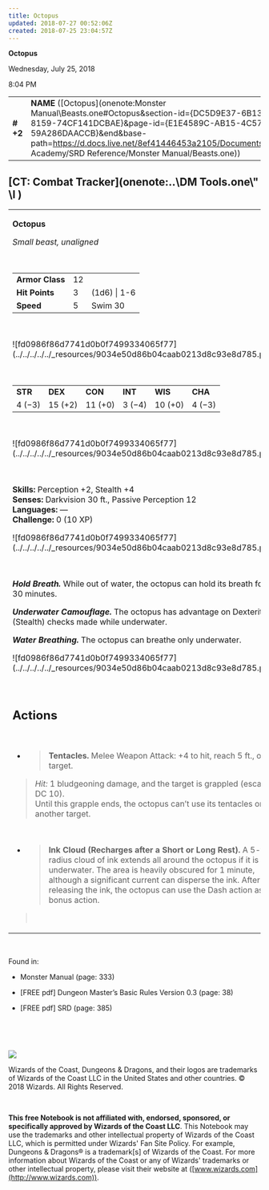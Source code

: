 ```yaml
---
title: Octopus
updated: 2018-07-27 00:52:06Z
created: 2018-07-25 23:04:57Z
---
```


**Octopus**

Wednesday, July 25, 2018

8:04 PM

|           |                                                                                                                                                                                                                                                                                              |        |       |       |     |       |       |
|-----------|----------------------------------------------------------------------------------------------------------------------------------------------------------------------------------------------------------------------------------------------------------------------------------------------|--------|-------|-------|-----|-------|-------|
| **\# +2** | **NAME** ([Octopus](onenote:Monster Manual\\Beasts.one#Octopus&section-id={DC5D9E37-6B13-41FF-8159-74CF141DCBAE}&page-id={E1E4589C-AB15-4C57-B502-59A286DAACCB}&end&base-path=https://d.docs.live.net/8ef41446453a2105/Documents/Adventure Academy/SRD Reference/Monster Manual/Beasts.one)) | **12** | **3** | **3** | \-  | Notes | 10 XP |

## [CT: Combat Tracker](onenote:..\\DM Tools.one\\" \l )

<table><tbody><tr class="odd"><td><p><strong>Octopus</strong></p><p><em>Small beast, unaligned</em></p><p> </p><table><tbody><tr class="odd"><td><strong>Armor Class</strong></td><td>12</td><td> </td></tr><tr class="even"><td><strong>Hit Points</strong></td><td>3</td><td>(1d6) | 1-6</td></tr><tr class="odd"><td><strong>Speed</strong></td><td>5</td><td>Swim 30</td></tr></tbody></table><p> </p><p>![fd0986f86d7741d0b0f7499334065f77](../../../../../_resources/9034e50d86b04caab0213d8c93e8d785.png)</p><p> </p><table><tbody><tr class="odd"><td><strong>STR</strong></td><td><strong>DEX</strong></td><td><strong>CON</strong></td><td><strong>INT</strong></td><td><strong>WIS</strong></td><td><strong>CHA</strong></td></tr><tr class="even"><td>4 (−3)</td><td>15 (+2)</td><td>11 (+0)</td><td>3 (−4)</td><td>10 (+0)</td><td>4 (−3)</td></tr></tbody></table><p> </p><p>![fd0986f86d7741d0b0f7499334065f77](../../../../../_resources/9034e50d86b04caab0213d8c93e8d785.png)</p><p> </p><p><strong>Skills:</strong> Perception +2, Stealth +4<br />
<strong>Senses:</strong> Darkvision 30 ft., Passive Perception 12<br />
<strong>Languages:</strong> —<br />
<strong>Challenge:</strong> 0 (10 XP)</p><p>![fd0986f86d7741d0b0f7499334065f77](../../../../../_resources/9034e50d86b04caab0213d8c93e8d785.png)</p><p> </p><p><em><strong>Hold Breath.</strong></em> While out of water, the octopus can hold its breath for 30 minutes.</p><p><em><strong>Underwater Camouflage.</strong></em> The octopus has advantage on Dexterity (Stealth) checks made while underwater.</p><p><em><strong>Water Breathing.</strong></em> The octopus can breathe only underwater.</p><p>![fd0986f86d7741d0b0f7499334065f77](../../../../../_resources/9034e50d86b04caab0213d8c93e8d785.png)</p><p> </p><h2 id="actions"><strong>Actions</strong></h2><p> </p><ul><li><blockquote><p><strong>Tentacles.</strong> Melee Weapon Attack: +4 to hit, reach 5 ft., one target.</p></blockquote></li></ul><blockquote><p><em>Hit:</em> 1 bludgeoning damage, and the target is grappled (escape DC 10).<br />
Until this grapple ends, the octopus can’t use its tentacles on another target.</p></blockquote><p> </p><ul><li><blockquote><p><strong>Ink Cloud (Recharges after a Short or Long Rest).</strong> A 5-foot radius cloud of ink extends all around the octopus if it is underwater. The area is heavily obscured for 1 minute, although a significant current can disperse the ink. After releasing the ink, the octopus can use the Dash action as a bonus action.</p></blockquote></li></ul><blockquote><p> </p></blockquote></td></tr></tbody></table>

 

Found in:

-   Monster Manual (page: 333)

-   \[FREE pdf\] Dungeon Master’s Basic Rules Version 0.3 (page: 38)

-   \[FREE pdf\] SRD (page: 385)

 

 

![](tmp\media\image2.png)

Wizards of the Coast, Dungeons & Dragons, and their logos are trademarks of Wizards of the Coast LLC in the United States and other countries. © 2018 Wizards. All Rights Reserved.

 

**This free Notebook is not affiliated with, endorsed, sponsored, or specifically approved by Wizards of the Coast LLC**. This Notebook may use the trademarks and other intellectual property of Wizards of the Coast LLC, which is permitted under Wizards' Fan Site Policy. For example, Dungeons & Dragons® is a trademark\[s\] of Wizards of the Coast. For more information about Wizards of the Coast or any of Wizards' trademarks or other intellectual property, please visit their website at ([www.wizards.com](http://www.wizards.com)).
